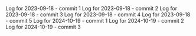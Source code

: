 Log for 2023-09-18 - commit 1
Log for 2023-09-18 - commit 2
Log for 2023-09-18 - commit 3
Log for 2023-09-18 - commit 4
Log for 2023-09-18 - commit 5
Log for 2024-10-19 - commit 1
Log for 2024-10-19 - commit 2
Log for 2024-10-19 - commit 3
